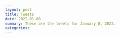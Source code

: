 ```yaml
---
layout: post
title: Tweets
date: 2022-01-08
summary: These are the tweets for January 8, 2022.
categories:
---
```



